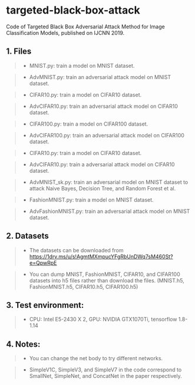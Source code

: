 # targeted-black-box-attack

Code of Targeted Black Box Adversarial Attack Method for Image Classification Models, published on IJCNN 2019. 

## 1. Files

>* MNIST.py: train a model on MNIST dataset. 

>* AdvMNIST.py: train an adversarial attack model on MNIST dataset. 

>* CIFAR10.py: train a model on CIFAR10 dataset. 

>* AdvCIFAR10.py: train an adversarial attack model on CIFAR10 dataset.  

>* CIFAR100.py: train a model on CIFAR100 dataset. 

>* AdvCIFAR100.py: train an adversarial attack model on CIFAR100 dataset.  

>* CIFAR10.py: train a model on CIFAR10 dataset. 

>* AdvCIFAR10.py: train a adversarial attack model on CIFAR10 dataset.  

>* AdvMNIST_sk.py: train an adversarial model on MNIST dataset to attack Naive Bayes, Decision Tree, and Random Forest et al. 

>* FashionMNIST.py: train a model on MNIST dataset. 

>* AdvFashionMNIST.py: train an adversarial attack model on MNIST dataset. 

## 2. Datasets

>* The datasets can be downloaded from https://1drv.ms/u/s!AgmtMXmpucYFgRbUnDWq7sM460St?e=QpwRpE

>* You can dump MNIST, FashionMNIST, CIFAR10, and CIFAR100 datasets into h5 files rather than download the files. (MNIST.h5, FashionMNIST.h5, CIFAR10.h5, CIFAR100.h5)

## 3. Test environment: 

>* CPU: Intel E5-2430 X 2, GPU: NVIDIA GTX1070Ti, tensorflow 1.8-1.14

## 4. Notes: 

>* You can change the net body to try different networks. 

>* SimpleV1C, SimpleV3, and SimpleV7 in the code correspond to SmallNet, SimpleNet, and ConcatNet in the paper respectively. 
